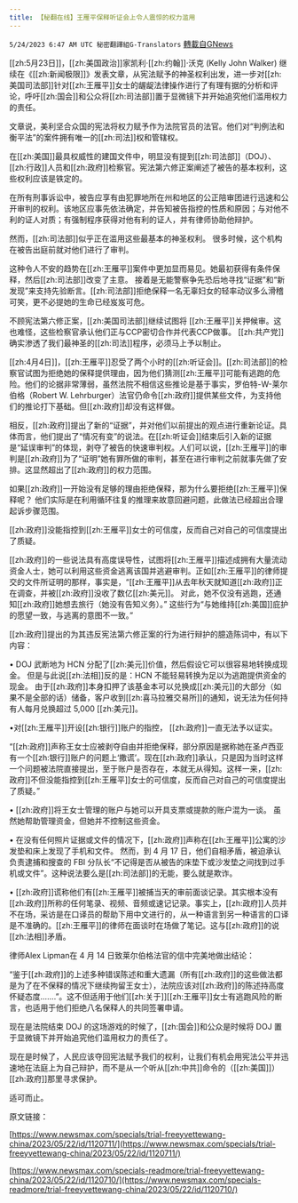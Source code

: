 ```yaml
---
title: 【秘翻在线】王雁平保释听证会上令人震惊的权力滥用
---
```

`5/24/2023 6:47 AM UTC 秘密翻譯組G-Translators` [轉載自GNews](https://gnews.org/articles/1326464)

[[zh:5月23日]]，[[zh:美国政治]]家凯利·[[zh:约翰]]·沃克 (Kelly John Walker) 继续在《[[zh:新闻极限]]》发表文章，从宪法赋予的神圣权利出发，进一步对[[zh:美国司法部]]针对[[zh:王雁平]]女士的龌龊法律操作进行了有理有据的分析和评论，呼吁[[zh:国会]]和公众将[[zh:司法部]]置于显微镜下并开始追究他们滥用权力的责任。

文章说，美利坚合众国的宪法将权力赋予作为法院官员的法官。他们对“判例法和衡平法”的案件拥有唯一的[[zh:司法]]权和管辖权。

在[[zh:美国]]最具权威性的建国文件中，明显没有提到[[zh:司法部]]（DOJ）、[[zh:行政]]人员和[[zh:政府]]检察官。宪法第六修正案阐述了被告的基本权利，这些权利应该是铁定的。

在所有刑事诉讼中，被告应享有由犯罪地所在州和地区的公正陪审团进行迅速和公开审判的权利。该地区应事先依法确定，并告知被告指控的性质和原因；与对他不利的证人对质；有强制程序获得对他有利的证人，并有律师协助他辩护。

然而，[[zh:司法部]]似乎正在滥用这些最基本的神圣权利。 很多时候，这个机构在被告出庭前就对他们进行了审判。

这种令人不安的趋势在[[zh:王雁平]]案件中更加显而易见。她最初获得有条件保释，然后[[zh:司法部]]改变了主意。 接着是无能警察争先恐后地寻找“证据”和“新发现”来支持先验断言。[[zh:司法部]]拒绝保释一名无辜妇女的轻率动议多么滑稽可笑，更不必提她的生命已经岌岌可危。

不顾宪法第六修正案，[[zh:美国司法部]]继续试图将 [[zh:王雁平]]关押候审。这也难怪，这些检察官承认他们正与CCP密切合作并代表CCP做事。 [[zh:共产党]]确实渗透了我们最神圣的[[zh:司法]]程序，必须马上予以制止。

[[zh:4月4日]]，[[zh:王雁平]]忍受了两个小时的[[zh:听证会]]。[[zh:司法部]]的检察官试图为拒绝她的保释提供理由，因为他们猜测[[zh:王雁平]]可能有逃跑的危险。他们的论据非常薄弱，虽然法院不相信这些推论是基于事实，罗伯特\-W-莱尔伯格（Robert W. Lehrburger）法官仍命令[[zh:政府]]提供某些文件，为支持他们的推论打下基础。但[[zh:政府]]却没有这样做。

相反，[[zh:政府]]提出了新的“证据”，并对他们以前提出的观点进行重新论证。具体而言，他们提出了“情况有变”的说法。在[[zh:听证会]]结束后引入新的证据是“延误审判”的体现，剥夺了被告的快速审判权。人们可以说，[[zh:王雁平]]的审判是[[zh:政府]]为了“证明”她有罪所做的审判，甚至在进行审判之前就事先做了安排。这显然超出了[[zh:政府]]的权力范围。

如果[[zh:政府]]一开始没有足够的理由拒绝保释，那为什么要拒绝[[zh:王雁平]]保释呢？ 他们实际是在利用循环往复的推理来故意回避问题，此做法已经超出合理起诉步骤范围。

[[zh:政府]]没能指控到[[zh:王雁平]]女士的可信度，反而自己对自己的可信度提出了质疑。

[[zh:政府]]的一些说法具有高度误导性，试图将[[zh:王雁平]]描述成拥有大量流动资金人士，她可以利用这些资金逃离该国并逃避审判。正如[[zh:王雁平]]的律师提交的文件所证明的那样，事实是，“[[zh:王雁平]]从去年秋天就知道[[zh:政府]]正在调查，并被[[zh:政府]]没收了数亿[[zh:美元]]。 对此，她不仅没有逃跑，还通知[[zh:政府]]她想去旅行（她没有告知义务）。” 这些行为“与她维持[[zh:美国]]庇护的愿望一致，与逃离的意图不一致。”

[[zh:政府]]提出的为其违反宪法第六修正案的行为进行辩护的臆造陈词中，有以下内容：

• DOJ 武断地为 HCN 分配了[[zh:美元]]价值，然后假设它可以很容易地转换成现金。 但是与此说[[zh:法相]]反的是：HCN 不能轻易转换为足以为逃跑提供资金的现金。 由于[[zh:政府]]本身扣押了该基金本可以兑换成[[zh:美元]]的大部分（如果不是全部的话）储备，客户收到[[zh:喜马拉雅交易所]]的通知，说无法为任何持有人每月兑换超过 5,000 [[zh:美元]]。

•对[[zh:王雁平]]开设[[zh:银行]]账户的指控， [[zh:政府]]一直无法予以证实。 

“[[zh:政府]]声称王女士应被剥夺自由并拒绝保释，部分原因是据称她在圣卢西亚有一个[[zh:银行]]账户的问题上‘撒谎’。现在[[zh:政府]]承认，只是因为当时这样一个问题被法院直接提出，至于账户是否存在，本就无从得知。这样一来，[[zh:政府]]不但没能指控到[[zh:王雁平]]女士的可信度，反而自己对自己的可信度提出了质疑。”

• [[zh:政府]]将王女士管理的账户与她可以开具支票或提款的账户混为一谈。 虽然她帮助管理资金，但她并不控制这些资金。

• 在没有任何照片证据或文件的情况下，[[zh:政府]]声称在[[zh:王雁平]]公寓的沙发垫和床上发现了手机和文件。 然而，到 4 月 17 日，他们自相矛盾，被迫承认负责逮捕和搜查的 FBI 分队长“不记得是否从被告的床垫下或沙发垫之间找到过手机或文件”。这种说法要么是[[zh:司法部]]的无能，要么就是欺诈。

• [[zh:政府]]谎称他们有[[zh:王雁平]]被捕当天的审前面谈记录。其实根本没有[[zh:政府]]所称的任何笔录、视频、音频或速记记录。事实上，[[zh:政府]]人员并不在场，采访是在口译员的帮助下用中文进行的，从一种语言到另一种语言的口译是不准确的。[[zh:王雁平]]的律师在面谈时在场做了笔记。这与[[zh:政府]]的说[[zh:法相]]矛盾。

律师Alex Lipman在 4 月 14 日致莱尔伯格法官的信中完美地做出结论：

“鉴于[[zh:政府]]的上述多种错误陈述和重大遗漏（所有[[zh:政府]]的这些做法都是为了在不保释的情况下继续拘留王女士），法院应该对[[zh:政府]]的陈述持高度怀疑态度.……”。这不但适用于他们[[zh:关于]][[zh:王雁平]]女士有逃跑风险的断言，也适用于他们拒绝八名保释人的共同签署申请。

现在是法院结束 DOJ 的这场游戏的时候了，[[zh:国会]]和公众是时候将 DOJ 置于显微镜下并开始追究他们滥用权力的责任了。

现在是时候了，人民应该夺回宪法赋予我们的权利，让我们有机会用宪法公平并迅速地在法庭上为自己辩护，而不是从一个听从[[zh:中共]]命令的（[[zh:美国]]）[[zh:政府]]那里寻求保护。

适可而止。

原文链接：        

[https://www.newsmax.com/specials/trial-freeyvettewang-china/2023/05/22/id/1120711/](https://www.newsmax.com/specials/trial-freeyvettewang-china/2023/05/22/id/1120711/)

[https://www.newsmax.com/specials-readmore/trial-freeyvettewang-china/2023/05/22/id/1120710/](https://www.newsmax.com/specials-readmore/trial-freeyvettewang-china/2023/05/22/id/1120710/)
